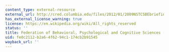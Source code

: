 ```yaml
---
content_type: external-resource
external_url: http://cred.columbia.edu/files/2012/01/2009NSTCSBEbriefing.pdf
has_external_license_warning: true
license: https://en.wikipedia.org/wiki/All_rights_reserved
status: ''
title: Federation of Behavioral, Psychological and Cognitive Sciences (PDF)
uid: fe0c2112-b2a6-4f62-94c1-174cb2b91545
wayback_url: ''
---
```

